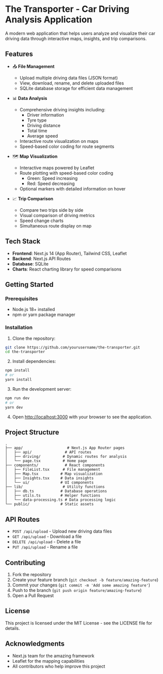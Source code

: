 # The Transporter - Car Driving Analysis Application

A modern web application that helps users analyze and visualize their car driving data through interactive maps, insights, and trip comparisons.

## Features

- 📤 **File Management**
  - Upload multiple driving data files (JSON format)
  - View, download, rename, and delete uploaded files
  - SQLite database storage for efficient data management

- 📊 **Data Analysis**
  - Comprehensive driving insights including:
    - Driver information
    - Tyre type
    - Driving distance
    - Total time
    - Average speed
  - Interactive route visualization on maps
  - Speed-based color coding for route segments

- 🗺️ **Map Visualization**
  - Interactive maps powered by Leaflet
  - Route plotting with speed-based color coding
    - Green: Speed increasing
    - Red: Speed decreasing
  - Optional markers with detailed information on hover

- 📈 **Trip Comparison**
  - Compare two trips side by side
  - Visual comparison of driving metrics
  - Speed change charts
  - Simultaneous route display on map

## Tech Stack

- **Frontend**: Next.js 14 (App Router), Tailwind CSS, Leaflet
- **Backend**: Next.js API Routes
- **Database**: SQLite
- **Charts**: React charting library for speed comparisons

## Getting Started

### Prerequisites

- Node.js 18+ installed
- npm or yarn package manager

### Installation

1. Clone the repository:
```bash
git clone https://github.com/yourusername/the-transporter.git
cd the-transporter
```

2. Install dependencies:
```bash
npm install
# or
yarn install
```

3. Run the development server:
```bash
npm run dev
# or
yarn dev
```

4. Open [http://localhost:3000](http://localhost:3000) with your browser to see the application.

## Project Structure

```
.
├── app/                    # Next.js App Router pages
│   ├── api/               # API routes
│   ├── driving/          # Dynamic routes for analysis
│   └── page.tsx          # Home page
├── components/            # React components
│   ├── FileList.tsx      # File management
│   ├── Map.tsx          # Map visualization
│   ├── Insights.tsx     # Data insights
│   └── ui/              # UI components
├── lib/                  # Utility functions
│   ├── db.ts            # Database operations
│   ├── utils.ts         # Helper functions
│   └── data-processing.ts # Data processing logic
└── public/              # Static assets
```

## API Routes

- `POST /api/upload` - Upload new driving data files
- `GET /api/upload` - Download a file
- `DELETE /api/upload` - Delete a file
- `PUT /api/upload` - Rename a file

## Contributing

1. Fork the repository
2. Create your feature branch (`git checkout -b feature/amazing-feature`)
3. Commit your changes (`git commit -m 'Add some amazing feature'`)
4. Push to the branch (`git push origin feature/amazing-feature`)
5. Open a Pull Request

## License

This project is licensed under the MIT License - see the LICENSE file for details.

## Acknowledgments

- Next.js team for the amazing framework
- Leaflet for the mapping capabilities
- All contributors who help improve this project

